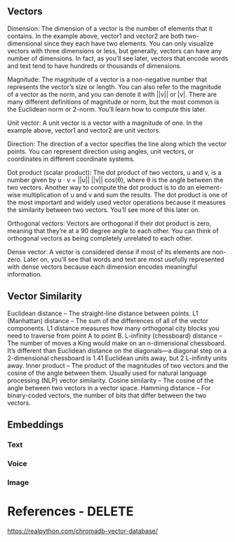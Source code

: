 
## Vectors

Dimension: The dimension of a vector is the number of elements that it contains. In the example above, vector1 and vector2 are both two-dimensional since they each have two elements. You can only visualize vectors with three dimensions or less, but generally, vectors can have any number of dimensions. In fact, as you’ll see later, vectors that encode words and text tend to have hundreds or thousands of dimensions.

Magnitude: The magnitude of a vector is a non-negative number that represents the vector’s size or length. You can also refer to the magnitude of a vector as the norm, and you can denote it with ||v|| or |v|. There are many different definitions of magnitude or norm, but the most common is the Euclidean norm or 2-norm. You’ll learn how to compute this later.

Unit vector: A unit vector is a vector with a magnitude of one. In the example above, vector1 and vector2 are unit vectors.

Direction: The direction of a vector specifies the line along which the vector points. You can represent direction using angles, unit vectors, or coordinates in different coordinate systems.

Dot product (scalar product): The dot product of two vectors, u and v, is a number given by u ⋅ v = ||u|| ||v|| cos(θ), where θ is the angle between the two vectors. Another way to compute the dot product is to do an element-wise multiplication of u and v and sum the results. The dot product is one of the most important and widely used vector operations because it measures the similarity between two vectors. You’ll see more of this later on.

Orthogonal vectors: Vectors are orthogonal if their dot product is zero, meaning that they’re at a 90 degree angle to each other. You can think of orthogonal vectors as being completely unrelated to each other.

Dense vector: A vector is considered dense if most of its elements are non-zero. Later on, you’ll see that words and text are most usefully represented with dense vectors because each dimension encodes meaningful information.

## Vector Similarity

Euclidean distance – The straight-line distance between points.
L1 (Manhattan) distance – The sum of the differences of all of the vector components. L1 distance measures how many orthogonal city blocks you need to traverse from point A to point B.
L-infinity (chessboard) distance – The number of moves a King would make on an n-dimensional chessboard. It’s different than Euclidean distance on the diagonals—a diagonal step on a 2-dimensional chessboard is 1.41 Euclidean units away, but 2 L-infinity units away.
Inner product – The product of the magnitudes of two vectors and the cosine of the angle between them. Usually used for natural language processing (NLP) vector similarity.
Cosine similarity – The cosine of the angle between two vectors in a vector space.
Hamming distance – For binary-coded vectors, the number of bits that differ between the two vectors.

## Embeddings

### Text

### Voice

### Image

# References - DELETE 

https://realpython.com/chromadb-vector-database/
